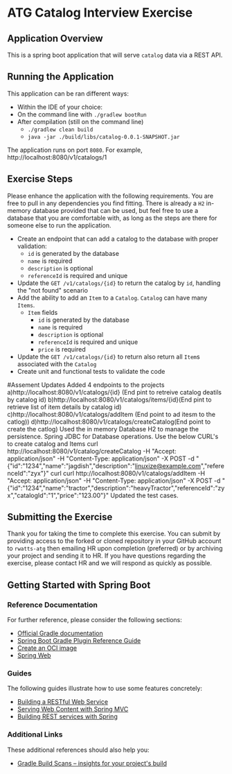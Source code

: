 # ATG Catalog Interview Exercise

## Application Overview
This is a spring boot application that will serve `catalog` data via a REST API.

## Running the Application
This application can be ran different ways:
* Within the IDE of your choice:
* On the command line with `./gradlew bootRun`
* After compilation (still on the command line)
  * `./gradlew clean build`
  * `java -jar ./build/libs/catalog-0.0.1-SNAPSHOT.jar`

The application runs on port `8080`.  For example, http://localhost:8080/v1/catalogs/1

## Exercise Steps
Please enhance the application with the following requirements. 
You are free to pull in any dependencies you find fitting. 
There is already a `H2` in-memory database provided that can be used, but feel free to use a database that you are comfortable with,
as long as the steps are there for someone else to run the application.
* Create an endpoint that can add a catalog to the database with proper validation:
  * `id` is generated by the database
  * `name` is required
  * `description` is optional
  * `referenceId` is required and unique
* Update the `GET /v1/catalogs/{id}` to return the catalog by `id`, handling the "not found" scenario
* Add the ability to add an `Item` to a `Catalog`. `Catalog` can have many `Items`.
  * `Item` fields
    * `id` is generated by the database
    * `name` is required
    * `description` is optional
    * `referenceId` is required and unique
    * `price` is required
* Update the `GET /v1/catalogs/{id}` to return also return all `Item`s associated with the `Catalog`
* Create unit and functional tests to validate the code

#Assement Updates
Added 4 endpoints to the projects
a)http://localhost:8080/v1/catalogs/{id} (End pint  to retreive catalog deatils by catalog id)
b)http://localhost:8080/v1/catalogs/items/{id}(End pint  to retrieve list of  item  details by catalog id)
c)http://localhost:8080/v1/catalogs/addItem (End point to ad itesm to the catlog))
d)http://localhost:8080/v1/catalogs/createCatalog(End point to create the catlog)
Used the in memory Database H2 to manage the persistence.
Spring JDBC for Database operations.
Use the below CURL's to create catalog and Items
curl  http://localhost:8080/v1/catalog/createCatalog -H "Accept: application/json" -H "Content-Type: application/json" -X POST -d "{\"id\":\"1234\",\"name\":\"jagdish\",\"description\":\"linuxize@example.com\",\"referenceId\":\"zyx\"}"
curl  curl  http://localhost:8080/v1/catalogs/addItem -H "Accept: application/json" -H "Content-Type: application/json" -X POST -d "{\"id\":\"1234\",\"name\":\"tractor\",\"description\":\"heavyTractor\",\"referenceId\":\"zyx\",\"catalogId\":\"1\",\"price\":\"123.00\"}"
Updated the test cases.


## Submitting the Exercise
Thank you for taking the time to complete this exercise. You can submit by providing access to the forked or 
cloned repository in your GitHub account to `rwatts-atg` then emailing HR upon completion (preferred) 
or by archiving your project and sending it to HR. If you have questions regarding the exercise, please contact
HR and we will respond as quickly as possible.

## Getting Started with Spring Boot

### Reference Documentation
For further reference, please consider the following sections:

* [Official Gradle documentation](https://docs.gradle.org)
* [Spring Boot Gradle Plugin Reference Guide](https://docs.spring.io/spring-boot/docs/2.4.2/gradle-plugin/reference/html/)
* [Create an OCI image](https://docs.spring.io/spring-boot/docs/2.4.2/gradle-plugin/reference/html/#build-image)
* [Spring Web](https://docs.spring.io/spring-boot/docs/2.4.2/reference/htmlsingle/#boot-features-developing-web-applications)

### Guides
The following guides illustrate how to use some features concretely:

* [Building a RESTful Web Service](https://spring.io/guides/gs/rest-service/)
* [Serving Web Content with Spring MVC](https://spring.io/guides/gs/serving-web-content/)
* [Building REST services with Spring](https://spring.io/guides/tutorials/bookmarks/)

### Additional Links
These additional references should also help you:

* [Gradle Build Scans – insights for your project's build](https://scans.gradle.com#gradle)

